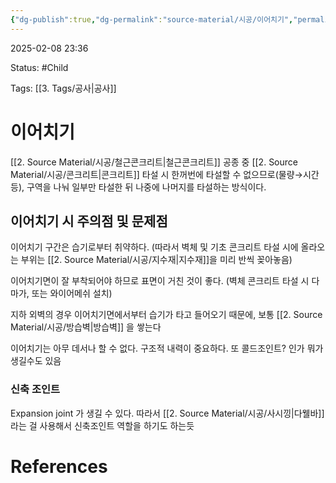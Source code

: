 ```yaml
---
{"dg-publish":true,"dg-permalink":"source-material/시공/이어치기","permalink":"/source-material/시공/이어치기/"}
---
```


2025-02-08 23:36

Status: #Child 

Tags: [[3. Tags/공사\|공사]] 

# 이어치기
[[2. Source Material/시공/철근콘크리트\|철근콘크리트]] 공종 중  [[2. Source Material/시공/콘크리트\|콘크리트]] 타설 시 한꺼번에 타설할 수 없으므로(물량→시간 등), 구역을 나눠 일부만 타설한 뒤 나중에 나머지를 타설하는 방식이다.

## 이어치기 시 주의점 및 문제점
이어치기 구간은 습기로부터 취약하다. (따라서 벽체 및 기초 콘크리트 타설 시에 올라오는 부위는 [[2. Source Material/시공/지수재\|지수재]]을 미리 반씩 꽂아놓음)

이어치기면이 잘 부착되어야 하므로 표면이 거친 것이 좋다. (벽체 콘크리트 타설 시 다마가, 또는 와이어메쉬 설치)

지하 외벽의 경우 이어치기면에서부터 습기가 타고 들어오기 때문에, 보통 [[2. Source Material/시공/방습벽\|방습벽]] 을 쌓는다

이어치기는 아무 데서나 할 수 없다. 구조적 내력이 중요하다. 또 콜드조인트? 인가 뭐가 생길수도 있음

### 신축 조인트
Expansion joint 가 생길 수 있다. 따라서 [[2. Source Material/시공/사시낑\|다웰바]] 라는 걸 사용해서 신축조인트 역할을 하기도 하는듯
# References